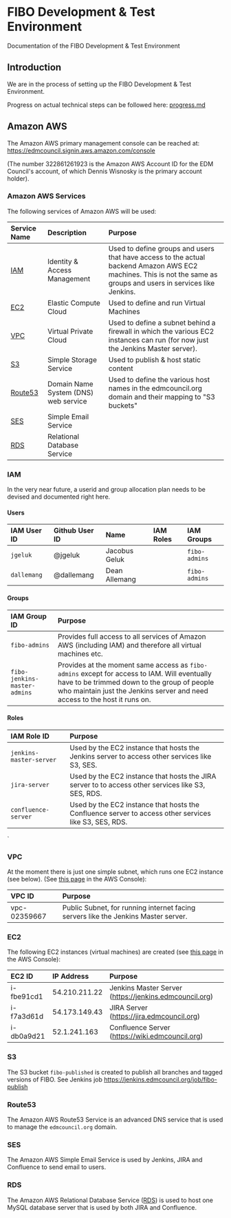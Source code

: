 # FIBO Development & Test Environment

Documentation of the FIBO Development & Test Environment

## Introduction

We are in the process of setting up the FIBO Development & Test Environment.

Progress on actual technical steps can be followed here: [progress.md](progress.md)
## Amazon AWS

The Amazon AWS primary management console can be reached at: https://edmcouncil.signin.aws.amazon.com/console

(The number 322861261923 is the Amazon AWS Account ID for the EDM Council's account, of which Dennis Wisnosky is the primary account holder).

### Amazon AWS Services

The following services of Amazon AWS will be used:

Service Name  | Description | Purpose
:-------------|:------------|:-------
[IAM](http://aws.amazon.com/iam/) | Identity & Access Management | Used to define groups and users that have access to the actual backend Amazon AWS EC2 machines. This is not the same as groups and users in services like Jenkins.
[EC2](http://aws.amazon.com/ec2/) | Elastic Compute Cloud | Used to define and run Virtual Machines
[VPC](http://aws.amazon.com/vpc/) | Virtual Private Cloud | Used to define a subnet behind a firewall in which the various EC2 instances can run (for now just the Jenkins Master server).
[S3](http://aws.amazon.com/s3/)   | Simple Storage Service | Used to publish & host static content
[Route53](http://aws.amazon.com/route53/) | Domain Name System (DNS) web service | Used to define the various host names in the edmcouncil.org domain and their mapping to "S3 buckets"
[SES](http://aws.amazon.com/ses/)  | Simple Email Service |
[RDS](http://aws.amazon.com/rds/)  | Relational Database Service |


### IAM

In the very near future, a userid and group allocation plan needs to be devised and documented right here.

#### Users

IAM User ID | Github User ID | Name | IAM Roles | IAM Groups
:-----------|:---------------|:-----|:----------|:----------
`jgeluk` | @jgeluk | Jacobus Geluk | | `fibo-admins`
`dallemang` | @dallemang | Dean Allemang | | `fibo-admins`

#### Groups

IAM Group ID | Purpose
:------------|:-------
`fibo-admins` | Provides full access to all services of Amazon AWS (including IAM) and therefore all virtual machines etc.
`fibo-jenkins-master-admins` | Provides at the moment same access as `fibo-admins` except for access to IAM. Will eventually have to be trimmed down to the group of people who maintain just the Jenkins server and need access to the host it runs on.

#### Roles

| IAM Role ID | Purpose
:-------------|:-------
`jenkins-master-server` | Used by the EC2 instance that hosts the Jenkins server to access other services like S3, SES.
`jira-server`           | Used by the EC2 instance that hosts the JIRA server to to access other services like S3, SES, RDS.
`confluence-server`     | Used by the EC2 instance that hosts the Confluence server to access other services like S3, SES, RDS.
`
### VPC

At the moment there is just one simple subnet, which runs one EC2 instance (see below). (See [this page](https://console.aws.amazon.com/vpc/home?region=us-east-1#vpcs:) in the AWS Console):

VPC ID       | Purpose
:------------|:-------
vpc-02359667 | Public Subnet, for running internet facing servers like the Jenkins Master server.

### EC2

The following EC2 instances (virtual machines) are created (see [this page](https://console.aws.amazon.com/ec2/v2/home?region=us-east-1#Instances:) in the AWS Console):

EC2 ID     | IP Address    | Purpose
:----------|:--------------|:-------
i-fbe91cd1 | 54.210.211.22 | Jenkins Master Server (https://jenkins.edmcouncil.org)
i-f7a3d61d | 54.173.149.43 | JIRA Server (https://jira.edmcouncil.org)
i-db0a9d21 | 52.1.241.163  | Confluence Server (https://wiki.edmcouncil.org)

### S3

The S3 bucket `fibo-published` is created to publish all branches and tagged versions of FIBO. See Jenkins job https://jenkins.edmcouncil.org/job/fibo-publish

### Route53

The Amazon AWS Route53 Service is an advanced DNS service that is used to manage the `edmcouncil.org` domain.

### SES

The Amazon AWS Simple Email Service is used by Jenkins, JIRA and Confluence to send email to users.

### RDS

The Amazon AWS Relational Database Service ([RDS](http://aws.amazon.com/rds/)) is used to host one MySQL database server that is used by both JIRA and Confluence.

